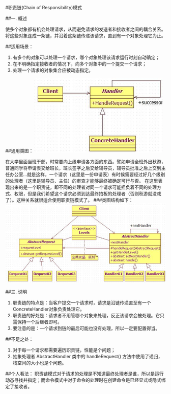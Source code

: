 #职责链(Chain of Responsibility)模式

##一. 概述

使多个对象都有机会处理请求，从而避免请求的发送者和接收者之间的耦合关系。将这些对象连成一条链，并沿着这条链传递该请求，直到有一个对象处理它为止。

##适用场景：
1. 有多个的对象可以处理一个请求，哪个对象处理该请求运行时刻自动确定；
2. 在不明确指定接收者的情况下，向多个对象中的一个提交一个请求；
3. 处理一个请求的对象集合应被动态指定。

##通用类图：
![通用类图](./uml1.png)

在大学里面当班干部，时常要向上级申请各方面的东西。譬如申请全班外出秋游，普通同学将申请表交给班长，班长签字之后交给辅导员，辅导员批准之后上交到主任办公室…就是这样，一个请求（这里是一份申请表）有时候需要经过好几个级别的处理者（这里是辅导员、主任）的审查才能够最终被确定可行与否。
在这里表现出来的是一个职责链，即不同的处理者对同一个请求可能担负着不同的处理方式、权限，但是我们希望这个请求必须到达最终拍板的处理者（否则秋游就没戏了）。这种关系就很适合使用职责链模式了。
###类图结构如下：
![类图](./uml2.png)

##三. 说明

1. 职责链的特点是：当客户提交一个请求时，请求是沿链传递直至有一个ConcreteHandler对象负责处理它。
2. 职责链的好处是：请求者不用管哪个对象来处理，反正该请求会被处理。它只需保持一个后继者即可。
3. 要注意的是：一个请求到链的最后可能也没有处理，所以一定要配置得当。

##不足之处：
1. 对于每一个请求都需要遍历职责链，性能是个问题；
2. 抽象处理者 AbstractHandler 类中的 handleRequest() 方法中使用了递归，栈空间的大小也是个问题。

##个人看法：
职责链模式对于请求的处理是不知道最终处理者是谁，所以是运行动态寻找并指定；而命令模式中对于命令的处理时在创建命令是已经显式或隐式绑定了接收者。